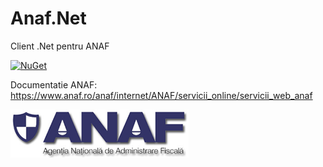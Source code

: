 # Anaf.Net
Client .Net pentru ANAF

[![NuGet](https://img.shields.io/nuget/v/Anaf.Net.svg?style=flat-square)](https://www.nuget.org/packages/Anaf.Net)

Documentatie ANAF: https://www.anaf.ro/anaf/internet/ANAF/servicii_online/servicii_web_anaf

![logo](anaf_ro.png)
